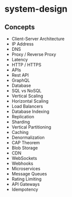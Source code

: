 # system-design


## Concepts

- Client-Server Architecture
- IP Address
- DNS
- Proxy / Reverse Proxy
- Latency
- HTTP / HTTPS
- APIs 
- Rest API
- GraphQL
- Database
- SQL vs NoSQL
- Vertical Scaling
- Horizontal Scaling
- Load Balancers
- Database Indexing
- Replication 
- Sharding
- Vertical Partitioning
- Caching
- Denormalization
- CAP Theorem
- Blob Storage
- CDN
- WebSockets
- Webhooks
- Microservices
- Message Queues
- Rating Limiting
- API Gateways
- Idempotency